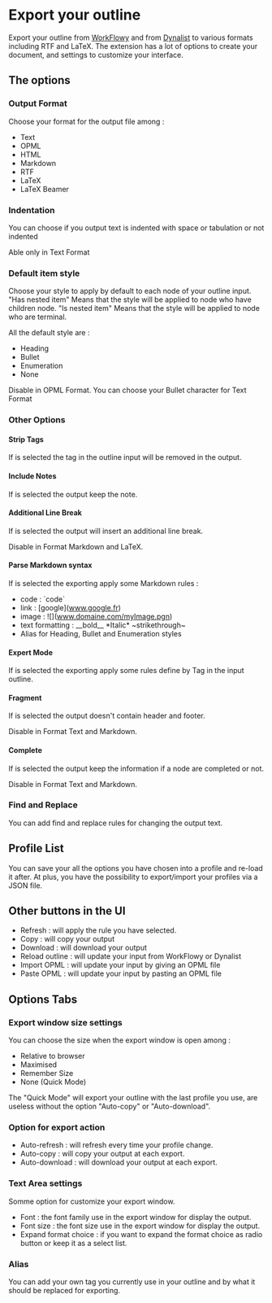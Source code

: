Export your outline
===================
Export your outline from [WorkFlowy](https://www.workflowy.com) and from [Dynalist](https://www.dynalist.io) to various formats including RTF and LaTeX.
The extension has a lot of options to create your document, and settings to customize your interface.


The options
------------


### Output Format 
Choose your format for the output file among :
 - Text
 - OPML
 - HTML
 - Markdown
 - RTF
 - LaTeX
 - LaTeX Beamer
 
### Indentation
You can choose if you output text is indented with space or tabulation or not indented


Able only in Text Format
 
### Default item style
Choose your style to apply by default to each node of your outline input.
"Has nested item" Means that the style will be applied to node who have children node.
"Is nested item" Means that the style will be applied to node who are terminal.


All the default style are :
- Heading
- Bullet
- Enumeration
- None


Disable in OPML Format.
You can choose your Bullet character for Text Format


### Other Options


#### Strip Tags
If is selected the tag in the outline input will be removed in the output.


#### Include Notes
If is selected the output keep the note.


#### Additional Line Break
If is selected the output will insert an additional line break.


Disable in Format Markdown and LaTeX.


#### Parse Markdown syntax
If is selected the exporting apply some Markdown rules :
 - code : \`code\`
 - link : \[google](www.google.fr)
 - image : !\[](www.domaine.com/myImage.pgn)
 - text formatting : \_\_bold\_\_ \*Italic\* \~strikethrough\~
 - Alias for Heading, Bullet and Enumeration styles


#### Expert Mode
If is selected the exporting apply some rules define by Tag in the input outline.


#### Fragment
If is selected the output doesn't contain header and footer.


Disable in Format Text and Markdown.


#### Complete
If is selected the output keep the information if a node are completed or not.


Disable in Format Text and Markdown.


### Find and Replace
You can add find and replace rules for changing the output text.


Profile List
------------
You can save your all the options you have chosen into a profile and re-load it after.
At plus, you have the possibility to export/import your profiles via a JSON file. 


Other buttons in the UI
-----------------------
- Refresh : will apply the rule you have selected.
- Copy : will copy your output
- Download : will download your output
- Reload outline : will update your input from WorkFlowy or Dynalist
- Import OPML : will update your input by giving an OPML file
- Paste OPML : will update your input by pasting an OPML file




Options Tabs
-------------
### Export window size settings
You can choose the size when the export window is open among :
- Relative to browser
- Maximised
- Remember Size
- None (Quick Mode)


The "Quick Mode" will export your outline with the last profile you use, are useless without the option "Auto-copy" or "Auto-download".




### Option for export action
- Auto-refresh : will refresh every time your profile change.
- Auto-copy : will copy your output at each export.
- Auto-download : will download your output at each export.


### Text Area settings
Somme option for customize your export window.
- Font : the font family use in the export window for display the output.
- Font size : the font size use in the export window for display the output.
- Expand format choice : if you want to expand the format choice as radio button or keep it as a select list.


### Alias
You can add your own tag you currently use in your outline and by what it should be replaced for exporting.
